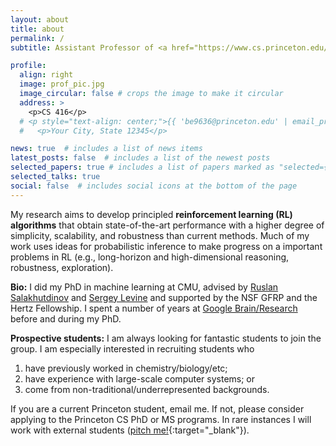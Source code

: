```yaml
---
layout: about
title: about
permalink: /
subtitle: Assistant Professor of <a href="https://www.cs.princeton.edu/">Computer Science</a> at <a href="https://www.princeton.edu/">Princeton University</a>.

profile:
  align: right
  image: prof_pic.jpg
  image_circular: false # crops the image to make it circular
  address: >
    <p>CS 416</p>
  # <p style="text-align: center;">{{ 'be9636@princeton.edu' | email_protect }}</p>
  #   <p>Your City, State 12345</p>

news: true  # includes a list of news items
latest_posts: false  # includes a list of the newest posts
selected_papers: true # includes a list of papers marked as "selected={true}"
selected_talks: true
social: false  # includes social icons at the bottom of the page
---
```


My research aims to develop principled <b>reinforcement learning (RL) algorithms</b> that obtain
state-of-the-art performance with a higher degree of simplicity, scalability, and robustness than current
methods. Much of my work uses ideas for probabilistic inference to make progress on a important problems in RL (e.g., long-horizon and high-dimensional reasoning, robustness, exploration).

**Bio:** I did my PhD in machine learning at CMU, advised by [Ruslan Salakhutdinov](http://www.cs.cmu.edu/~rsalakhu/) and [Sergey Levine](https://people.eecs.berkeley.edu/~svlevine/) and supported by the NSF GFRP and the Hertz Fellowship. I spent a number of years at [Google Brain/Research](https://research.google/) before and during my PhD.

**Prospective students:** I am always looking for fantastic students to join the group. I am especially interested in recruiting students who
1. have previously worked in chemistry/biology/etc;
2. have experience with large-scale computer systems; or
3. come from non-traditional/underrepresented backgrounds.

If you are a current Princeton student, email me. If not, please consider applying to the Princeton CS PhD or MS programs. In rare instances I will work with external students ([pitch me!](mailto:eysenbachbe@gmail.com?subject=Research%20Pitch%3A%20%24(title)&body=tldr%3A%20%24(280-character-summary)%0A*%20%24(details-in-bullets)%0A*%20%24(more-details)%0A){:target="_blank"}).